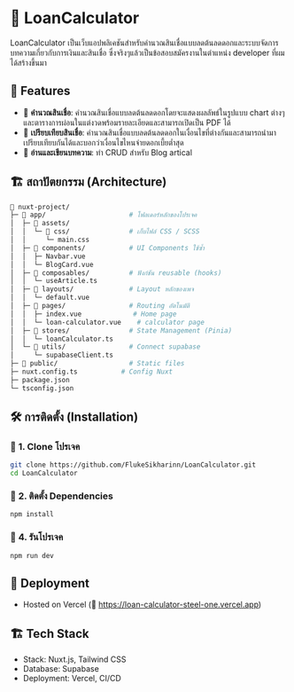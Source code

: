 # 🏦 LoanCalculator

LoanCalculator เป็นเว็บแอปพลิเคชันสำหรับคำนวณสินเชื่อแบบลดต้นลดดอกและระบบจัดการบทความเกี่ยวกับการเงินและสินเชื่อ ซึ่งจริงๆแล้วเป็นข้อสอบสมัครงานในตำแหน่ง developer ที่ผมได้สร้างขึ้นมา

## 🚀 Features
- 💸 **คำนวณสินเชื่อ**: คำนวณสินเชื่อแบบลดต้นลดดอกโดยจะแสดงผลลัพธ์ในรูปแบบ chart ต่างๆ และตารางการผ่อนในแต่งวดพร้อมรายละเอียดและสามารถเปิดเป็น PDF ได้
- 📝 **เปรียบเทียบสินเชื่อ**: คำนวณสินเชื่อแบบลดต้นลดดอกในเงื่อนไขที่ต่างกันและสามารถนำมาเปรียบเทียบกันได้และบอกว่าเงื่อนไขไหนจ่ายดอกเบี้ยต่ำสุด
- 📖 **อ่านและเขียนบทความ**: ทำ CRUD สำหรับ Blog artical 

## 🏗️ สถาปัตยกรรม (Architecture)
```sh
📂 nuxt-project/
├─ 📂 app/                     # โฟลเดอร์หลักของโปรเจค
│  ├─ 📂 assets/
│  │  └─ 📂 css/               # เก็บไฟล์ CSS / SCSS
│  │     └─ main.css
│  ├─ 📂 components/           # UI Components ใช้ซ้ำ
│  │  ├─ Navbar.vue
│  │  └─ BlogCard.vue
│  ├─ 📂 composables/          # ฟังก์ชัน reusable (hooks)
│  │  └─ useArticle.ts
│  ├─ 📂 layouts/              # Layout หลักของเพจ
│  │  └─ default.vue
│  ├─ 📂 pages/                # Routing อัตโนมัติ
│  │  ├─ index.vue             # Home page
│  │  └─ loan-calculator.vue    # calculator page
│  ├─ 📂 stores/               # State Management (Pinia)
│  │  └─ loanCalculator.ts
│  └─ 📂 utils/                # Connect supabase
│     └─ supabaseClient.ts
├─ 📂 public/                  # Static files
├─ nuxt.config.ts           # Config Nuxt
├─ package.json
└─ tsconfig.json
```

## 🛠 การติดตั้ง (Installation)

### 🔹 **1. Clone โปรเจค**
```sh
git clone https://github.com/FlukeSikharinn/LoanCalculator.git
cd LoanCalculator
```

### 🔹 **2. ติดตั้ง Dependencies**
```sh
npm install
```

### 🔹 **4. รันโปรเจค**
```sh
npm run dev
```

##  🚀 Deployment
- Hosted on Vercel (🔗 https://loan-calculator-steel-one.vercel.app)

## 🏗 Tech Stack
- Stack: Nuxt.js, Tailwind CSS
- Database: Supabase
- Deployment: Vercel, CI/CD

